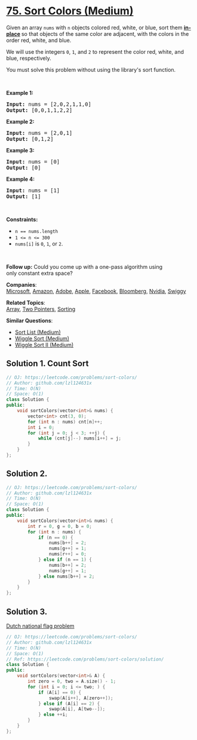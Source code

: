 # [75. Sort Colors (Medium)](https://leetcode.com/problems/sort-colors/)

<p>Given an array <code>nums</code> with <code>n</code> objects colored red, white, or blue, sort them <strong><a href="https://en.wikipedia.org/wiki/In-place_algorithm" target="_blank">in-place</a> </strong>so that objects of the same color are adjacent, with the colors in the order red, white, and blue.</p>

<p>We will use the integers <code>0</code>, <code>1</code>, and <code>2</code> to represent the color red, white, and blue, respectively.</p>

<p>You must solve this problem without using the library's sort function.</p>

<p>&nbsp;</p>
<p><strong>Example 1:</strong></p>
<pre><strong>Input:</strong> nums = [2,0,2,1,1,0]
<strong>Output:</strong> [0,0,1,1,2,2]
</pre><p><strong>Example 2:</strong></p>
<pre><strong>Input:</strong> nums = [2,0,1]
<strong>Output:</strong> [0,1,2]
</pre><p><strong>Example 3:</strong></p>
<pre><strong>Input:</strong> nums = [0]
<strong>Output:</strong> [0]
</pre><p><strong>Example 4:</strong></p>
<pre><strong>Input:</strong> nums = [1]
<strong>Output:</strong> [1]
</pre>
<p>&nbsp;</p>
<p><strong>Constraints:</strong></p>

<ul>
	<li><code>n == nums.length</code></li>
	<li><code>1 &lt;= n &lt;= 300</code></li>
	<li><code>nums[i]</code> is <code>0</code>, <code>1</code>, or <code>2</code>.</li>
</ul>

<p>&nbsp;</p>
<p><strong>Follow up:</strong>&nbsp;Could you come up with a one-pass algorithm using only&nbsp;constant extra space?</p>


**Companies**:  
[Microsoft](https://leetcode.com/company/microsoft), [Amazon](https://leetcode.com/company/amazon), [Adobe](https://leetcode.com/company/adobe), [Apple](https://leetcode.com/company/apple), [Facebook](https://leetcode.com/company/facebook), [Bloomberg](https://leetcode.com/company/bloomberg), [Nvidia](https://leetcode.com/company/nvidia), [Swiggy](https://leetcode.com/company/swiggy)

**Related Topics**:  
[Array](https://leetcode.com/tag/array/), [Two Pointers](https://leetcode.com/tag/two-pointers/), [Sorting](https://leetcode.com/tag/sorting/)

**Similar Questions**:
* [Sort List (Medium)](https://leetcode.com/problems/sort-list/)
* [Wiggle Sort (Medium)](https://leetcode.com/problems/wiggle-sort/)
* [Wiggle Sort II (Medium)](https://leetcode.com/problems/wiggle-sort-ii/)

## Solution 1. Count Sort

```cpp
// OJ: https://leetcode.com/problems/sort-colors/
// Author: github.com/lzl124631x
// Time: O(N)
// Space: O(1)
class Solution {
public:
    void sortColors(vector<int>& nums) {
        vector<int> cnt(3, 0);
        for (int n : nums) cnt[n]++;
        int i = 0;
        for (int j = 0; j < 3; ++j) {
            while (cnt[j]--) nums[i++] = j;
        }
    }
};
```

## Solution 2.

```cpp
// OJ: https://leetcode.com/problems/sort-colors/
// Author: github.com/lzl124631x
// Time: O(N)
// Space: O(1)
class Solution {
public:
    void sortColors(vector<int>& nums) {
        int r = 0, g = 0, b = 0;
        for (int n : nums) {
            if (n == 0) {
                nums[b++] = 2;
                nums[g++] = 1;
                nums[r++] = 0;
            } else if (n == 1) {
                nums[b++] = 2;
                nums[g++] = 1;
            } else nums[b++] = 2;
        }
    }
};
```

## Solution 3.

[Dutch national flag problem](https://en.wikipedia.org/wiki/Dutch_national_flag_problem)

```cpp
// OJ: https://leetcode.com/problems/sort-colors/
// Author: github.com/lzl124631x
// Time: O(N)
// Space: O(1)
// Ref: https://leetcode.com/problems/sort-colors/solution/
class Solution {
public:
    void sortColors(vector<int>& A) {
        int zero = 0, two = A.size() - 1;
        for (int i = 0; i <= two; ) {
            if (A[i] == 0) {
                swap(A[i++], A[zero++]);
            } else if (A[i] == 2) {
                swap(A[i], A[two--]);
            } else ++i;
        }
    }
};
```